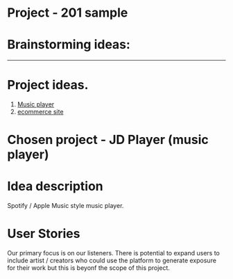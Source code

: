 # Project - 201 sample

# Brainstorming ideas:

-------------------------------------------

# Project ideas.

1. [Music player](https://github.com/jack8120/JD-Player/tree/main/idea2)
2. [ecommerce site](https://github.com/jack8120/JD-Player/blob/main/E-commerce.md)








# Chosen project - JD Player (music player) 

# Idea description

Spotify / Apple Music style music player.

# User Stories

Our primary focus is on our listeners. There is potential to expand users to include artist / creators who could use the platform to generate exposure for their work but this is beyonf the scope of this project. 



